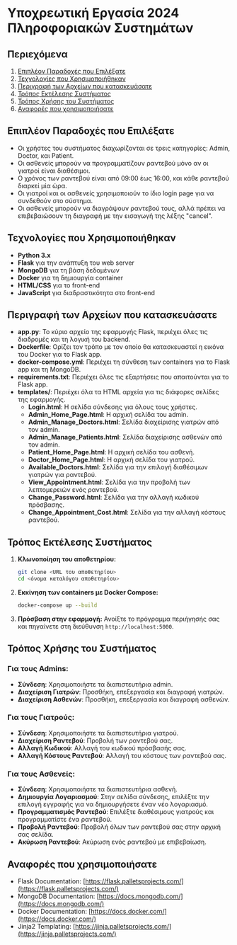 # Υποχρεωτική Εργασία 2024 Πληροφοριακών Συστημάτων

## Περιεχόμενα

1. [Επιπλέον Παραδοχές που Επιλέξατε](#επιπλέον-παραδοχές-που-επιλέξατε)
2. [Τεχνολογίες που Χρησιμοποιήθηκαν](#τεχνολογίες-που-χρησιμοποιήθηκαν)
3. [Περιγραφή των Αρχείων που κατασκευάσατε](#περιγραφή-των-αρχείων-που-κατασκευάσατε)
4. [Τρόπος Εκτέλεσης Συστήματος](#τρόπος-εκτέλεσης-συστήματος)
5. [Τρόπος Χρήσης του Συστήματος](#τρόπος-χρήσης-του-συστήματος)
6. [Αναφορές που χρησιμοποιήσατε](#αναφορές-που-χρησιμοποιήσατε)

## Επιπλέον Παραδοχές που Επιλέξατε

- Οι χρήστες του συστήματος διαχωρίζονται σε τρεις κατηγορίες: Admin, Doctor, και Patient.
- Οι ασθενείς μπορούν να προγραμματίζουν ραντεβού μόνο αν οι γιατροί είναι διαθέσιμοι.
- Ο χρόνος των ραντεβού είναι από 09:00 έως 16:00, και κάθε ραντεβού διαρκεί μία ώρα.
- Οι γιατροί και οι ασθενείς χρησιμοποιούν το ίδιο login page για να συνδεθούν στο σύστημα.
- Οι ασθενείς μπορούν να διαγράψουν ραντεβού τους, αλλά πρέπει να επιβεβαιώσουν τη διαγραφή με την εισαγωγή της λέξης "cancel".

## Τεχνολογίες που Χρησιμοποιήθηκαν

- **Python 3.x**
- **Flask** για την ανάπτυξη του web server
- **MongoDB** για τη βάση δεδομένων
- **Docker** για τη δημιουργία container
- **HTML/CSS** για το front-end
- **JavaScript** για διαδραστικότητα στο front-end

## Περιγραφή των Αρχείων που κατασκευάσατε

- **app.py**: Το κύριο αρχείο της εφαρμογής Flask, περιέχει όλες τις διαδρομές και τη λογική του backend.
- **Dockerfile**: Ορίζει τον τρόπο με τον οποίο θα κατασκευαστεί η εικόνα του Docker για το Flask app.
- **docker-compose.yml**: Περιέχει τη σύνθεση των containers για το Flask app και τη MongoDB.
- **requirements.txt**: Περιέχει όλες τις εξαρτήσεις που απαιτούνται για το Flask app.
- **templates/**: Περιέχει όλα τα HTML αρχεία για τις διάφορες σελίδες της εφαρμογής.
  - **Login.html**: Η σελίδα σύνδεσης για όλους τους χρήστες.
  - **Admin_Home_Page.html**: Η αρχική σελίδα του admin.
  - **Admin_Manage_Doctors.html**: Σελίδα διαχείρισης γιατρών από τον admin.
  - **Admin_Manage_Patients.html**: Σελίδα διαχείρισης ασθενών από τον admin.
  - **Patient_Home_Page.html**: Η αρχική σελίδα του ασθενή.
  - **Doctor_Home_Page.html**: Η αρχική σελίδα του γιατρού.
  - **Available_Doctors.html**: Σελίδα για την επιλογή διαθέσιμων γιατρών για ραντεβού.
  - **View_Appointment.html**: Σελίδα για την προβολή των λεπτομερειών ενός ραντεβού.
  - **Change_Password.html**: Σελίδα για την αλλαγή κωδικού πρόσβασης.
  - **Change_Appointment_Cost.html**: Σελίδα για την αλλαγή κόστους ραντεβού.

## Τρόπος Εκτέλεσης Συστήματος

1. **Κλωνοποίηση του αποθετηρίου:**
    ```sh
    git clone <URL του αποθετηρίου>
    cd <όνομα καταλόγου αποθετηρίου>
    ```

2. **Εκκίνηση των containers με Docker Compose:**
    ```sh
    docker-compose up --build
    ```

3. **Πρόσβαση στην εφαρμογή:**
    Ανοίξτε το πρόγραμμα περιήγησής σας και πηγαίνετε στη διεύθυνση `http://localhost:5000`.

## Τρόπος Χρήσης του Συστήματος

### Για τους Admins:
- **Σύνδεση**: Χρησιμοποιήστε τα διαπιστευτήρια admin.
- **Διαχείριση Γιατρών**: Προσθήκη, επεξεργασία και διαγραφή γιατρών.
- **Διαχείριση Ασθενών**: Προσθήκη, επεξεργασία και διαγραφή ασθενών.

### Για τους Γιατρούς:
- **Σύνδεση**: Χρησιμοποιήστε τα διαπιστευτήρια γιατρού.
- **Διαχείριση Ραντεβού**: Προβολή των ραντεβού σας.
- **Αλλαγή Κωδικού**: Αλλαγή του κωδικού πρόσβασής σας.
- **Αλλαγή Κόστους Ραντεβού**: Αλλαγή του κόστους των ραντεβού σας.

### Για τους Ασθενείς:
- **Σύνδεση**: Χρησιμοποιήστε τα διαπιστευτήρια ασθενή.
- **Δημιουργία Λογαριασμού**: Στην σελίδα σύνδεσης, επιλέξτε την επιλογή εγγραφής για να δημιουργήσετε έναν νέο λογαριασμό.
- **Προγραμματισμός Ραντεβού**: Επιλέξτε διαθέσιμους γιατρούς και προγραμματίστε ένα ραντεβού.
- **Προβολή Ραντεβού**: Προβολή όλων των ραντεβού σας στην αρχική σας σελίδα.
- **Ακύρωση Ραντεβού**: Ακύρωση ενός ραντεβού με επιβεβαίωση.

## Αναφορές που χρησιμοποιήσατε

- Flask Documentation: [https://flask.palletsprojects.com/](https://flask.palletsprojects.com/)
- MongoDB Documentation: [https://docs.mongodb.com/](https://docs.mongodb.com/)
- Docker Documentation: [https://docs.docker.com/](https://docs.docker.com/)
- Jinja2 Templating: [https://jinja.palletsprojects.com/](https://jinja.palletsprojects.com/)
